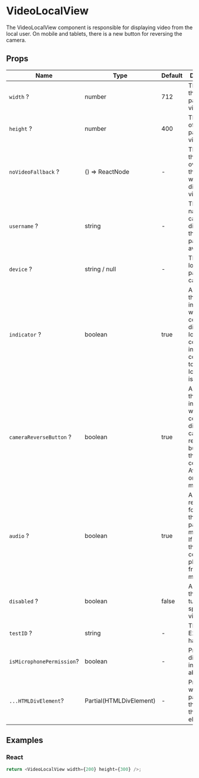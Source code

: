 # VideoLocalView

The VideoLocalView component is responsible for displaying video from the local user. On mobile and tablets, there is a new button for reversing the camera.

## Props

| Name                      | Type                    | Default | Description                                                                                                                                          |
| ------------------------- | ----------------------- | ------- | ---------------------------------------------------------------------------------------------------------------------------------------------------- |
| `width` ?                 | number                  | 712     | The width of the local participant's video tile.                                                                                                     |
| `height` ?                | number                  | 400     | The height of the local participant's video tile.                                                                                                    |
| `noVideoFallback` ?       | () => ReactNode         | -       | The function that overwrites the default way of displaying videos.                                                                                   |
| `username` ?              | string                  | -       | The user name that can be displayed in the participant's avatar.                                                                                     |
| `device` ?                | string / null           | -       | The ID of the local participant's camera.                                                                                                            |
| `indicator` ?             | boolean                 | true    | A boolean that indicates whether the component displays the IconIndicator component in top right corner. If set to true, IconIndicator is displayed. |
| `cameraReverseButton` ?   | boolean                 | true    | A boolean that indicates whether the component displays the camera reverse button on the top left corner. Available only on mobile.                  |
| `audio` ?                 | boolean                 | true    | A boolean responsible for enabling the local participant's microphone. If set to true, the component plays audio from the microphone.                |
| `disabled` ?              | boolean                 | false   | A boolean that allows turn off specific video.                                                                                                       |
| `testID` ?                | string                  | -       | The unique E2E test handler.                                                                                                                         |
| `isMicrophonePermission`? | boolean                 | -       | Prop for displaying information about sound                                                                                                          |
| `...HTMLDivElement`?      | Partial(HTMLDivElement) | -       | Props that will be passed to the root of the div element.                                                                                            |

## Examples

### React

```javascript
return <VideoLocalView width={200} height={300} />;
```

